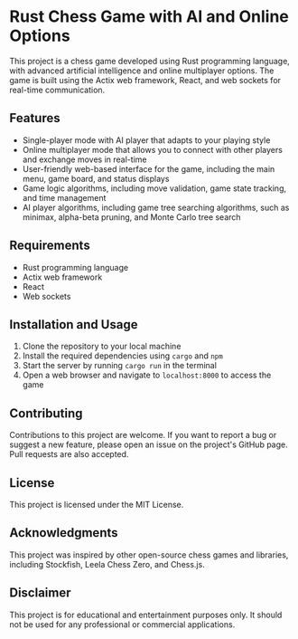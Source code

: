 # Rust Chess Game with AI and Online Options

This project is a chess game developed using Rust programming language, with advanced artificial intelligence and online multiplayer options. The game is built using the Actix web framework, React, and web sockets for real-time communication.

## Features

- Single-player mode with AI player that adapts to your playing style
- Online multiplayer mode that allows you to connect with other players and exchange moves in real-time
- User-friendly web-based interface for the game, including the main menu, game board, and status displays
- Game logic algorithms, including move validation, game state tracking, and time management
- AI player algorithms, including game tree searching algorithms, such as minimax, alpha-beta pruning, and Monte Carlo tree search

## Requirements

- Rust programming language
- Actix web framework
- React
- Web sockets

## Installation and Usage

1. Clone the repository to your local machine
2. Install the required dependencies using `cargo` and `npm`
3. Start the server by running `cargo run` in the terminal
4. Open a web browser and navigate to `localhost:8000` to access the game

## Contributing

Contributions to this project are welcome. If you want to report a bug or suggest a new feature, please open an issue on the project's GitHub page. Pull requests are also accepted.

## License

This project is licensed under the MIT License.

## Acknowledgments

This project was inspired by other open-source chess games and libraries, including Stockfish, Leela Chess Zero, and Chess.js.

## Disclaimer

This project is for educational and entertainment purposes only. It should not be used for any professional or commercial applications.
